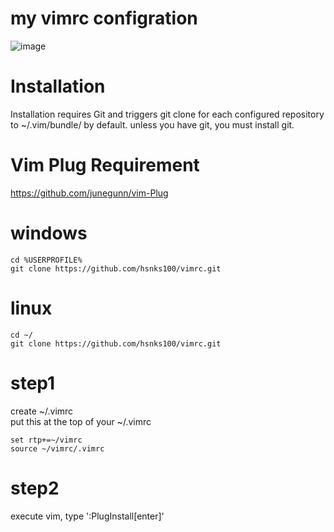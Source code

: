# my vimrc configration
![image](https://cloud.githubusercontent.com/assets/3623889/25554361/6eef0350-2d06-11e7-89ad-ab645dfaf0e3.png)


# Installation
Installation requires Git and triggers git clone for each configured repository to ~/.vim/bundle/ by default. unless you have git, you must install git. 


# Vim Plug Requirement

https://github.com/junegunn/vim-Plug 


# windows
```
cd %USERPROFILE%
git clone https://github.com/hsnks100/vimrc.git
```

# linux
```
cd ~/
git clone https://github.com/hsnks100/vimrc.git
```

# step1

create ~/.vimrc  
put this at the top of your ~/.vimrc

``` 
set rtp+=~/vimrc  
source ~/vimrc/.vimrc 
```



# step2
execute vim, type ':PlugInstall[enter]'



